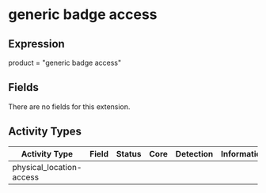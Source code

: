 generic badge access
====================

Expression
----------

product = "generic badge access"

Fields
------

There are no fields for this extension.

Activity Types
--------------

| Activity Type            | Field | Status | Core | Detection | Informational |
| ------------------------ | ----- | ------ | ---- | --------- | ------------- |
| physical_location-access |       |        |      |           |               |

